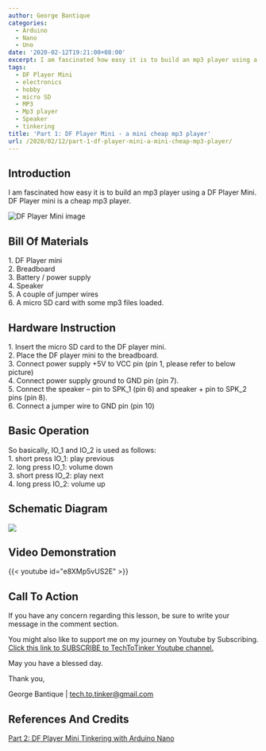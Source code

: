 ```yaml
---
author: George Bantique
categories:
  - Arduino
  - Nano
  - Uno
date: '2020-02-12T19:21:00+08:00'
excerpt: I am fascinated how easy it is to build an mp3 player using a DF Player Mini. DF Player mini is a cheap mp3 player.
tags:
  - DF Player Mini
  - electronics
  - hobby
  - micro SD
  - MP3
  - Mp3 player
  - Speaker
  - tinkering
title: 'Part 1: DF Player Mini - a mini cheap mp3 player'
url: /2020/02/12/part-1-df-player-mini-a-mini-cheap-mp3-player/
---
```


## **Introduction**
I am fascinated how easy it is to build an mp3 player using a DF Player Mini. DF Player mini is a cheap mp3 player.

<!-- ![DF Player Mini image](https://techtotinker.com/wp-content/uploads/2020/02/DF-Player-Mini-Pinout.png) -->
![DF Player Mini image](/images/DF-Player-Mini-Pinout.png)

## **Bill Of Materials**
1\. DF Player mini  
2\. Breadboard  
3\. Battery / power supply  
4\. Speaker  
5\. A couple of jumper wires  
6\. A micro SD card with some mp3 files loaded.

## **Hardware Instruction**
1\. Insert the micro SD card to the DF player mini.  
2\. Place the DF player mini to the breadboard.  
3\. Connect power supply +5V to VCC pin (pin 1, please refer to below picture)  
4\. Connect power supply ground to GND pin (pin 7).  
5\. Connect the speaker – pin to SPK\_1 (pin 6) and speaker + pin to SPK\_2 pins (pin 8).  
6\. Connect a jumper wire to GND pin (pin 10)

## **Basic Operation**
So basically, IO\_1 and IO\_2 is used as follows:  
1\. short press IO\_1: play previous  
2\. long press IO\_1: volume down  
3\. short press IO\_2: play next  
4\. long press IO\_2: volume up

## **Schematic Diagram**
![](/images/DF-Player-Mini-Schematic.png)

## **Video Demonstration**
{{< youtube id="e8XMp5vUS2E" >}}

## **Call To Action**
If you have any concern regarding this lesson, be sure to write your message in the comment section.

You might also like to support me on my journey on Youtube by Subscribing. [Click this link to SUBSCRIBE to TechToTinker Youtube channel.](https://www.youtube.com/c/TechToTinker?sub_confirmation=1)

May you have a blessed day.

Thank you,

George Bantique | tech.to.tinker@gmail.com

## **References And Credits**
[Part 2: DF Player Mini Tinkering with Arduino Nano](https://tech-to-tinker.blogspot.com/2020/02/part-2-df-player-mini-tinkering-with.html)
